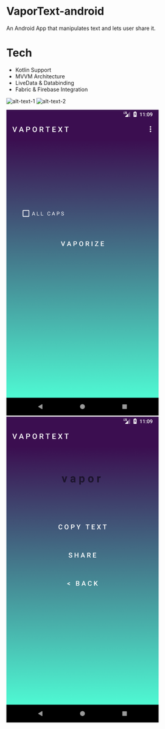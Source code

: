 # VaporText-android

An Android App that manipulates text and lets user share it. 

# Tech

- Kotlin Support
- MVVM Architecture
- LiveData & Databinding
- Fabric & Firebase Integration

![alt-text-1](image1.png "title-1") ![alt-text-2](image2.png "title-2")

<img src="https://github.com/berkeatac/VaporText-android/blob/master/screenshots/Screenshot_1520496558.png" width="400"><img src="https://github.com/berkeatac/VaporText-android/blob/master/screenshots/Screenshot_1520496566.png" width="400">
